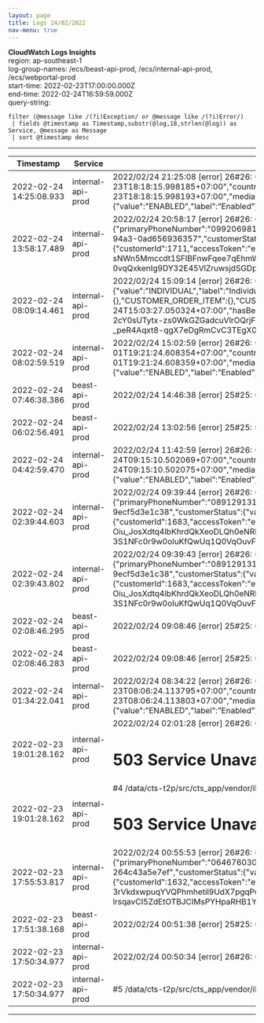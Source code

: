 ```yaml
---
layout: page
title: Logs 24/02/2022
nav-menu: true
---
```


**CloudWatch Logs Insights**  
region: ap-southeast-1  
log-group-names: /ecs/beast-api-prod, /ecs/internal-api-prod, /ecs/webportal-prod  
start-time: 2022-02-23T17:00:00.000Z  
end-time: 2022-02-24T16:59:59.000Z  
query-string:
```
filter (@message like /(?i)Exception/ or @message like /(?i)Error/)
 | fields @timestamp as Timestamp,substr(@log,18,strlen(@log)) as Service, @message as Message
 | sort @timestamp desc
```
---------------------------------------------------------------------------------------------------------------------------------------------------------------------------------------------------------------------------------------------------------------------------------------------------------------------------------------------------------------------------------------------------------------------------------------------------------------------------------------------------------------------------------------------------------------------------------------------------------------------------------------------------------------------------------------------------------------------------------------------------------------------------------------------------------------------------------------------------------------------------------------------------------------------------------------------------------------------------------------------------------------------------------------------------------------------------------------------------------------------------------------------------------------------------------------------------------------------------------------------------------------------------------------------------------------------------------------------------------------------------------------------------------------------------------------------------------------------------------------------------------------------------------------------------------------------------------------------------------------------------------------------------------------------------------------------------------------------------------------------------------------------------------------------------------------------------------------------------------------------------------------------------------------------------------------------------------------------------------------------------------------------------------------------------------------------------------------------------------------------------------------------------------------------------------
|        Timestamp        |      Service      |                                                                                                                                                                                                                                                                                                                                                                                                                                                                                                                                                                                                                                                                                                                                                                                                                                                                                                                                                                                                                                                             Message                                                                                                                                                                                                                                                                                                                                                                                                                                                                                                                                                                                                                                                                                                                                                                                                                                                                                                                                                                                                                                                             |
|-------------------------|-------------------|---------------------------------------------------------------------------------------------------------------------------------------------------------------------------------------------------------------------------------------------------------------------------------------------------------------------------------------------------------------------------------------------------------------------------------------------------------------------------------------------------------------------------------------------------------------------------------------------------------------------------------------------------------------------------------------------------------------------------------------------------------------------------------------------------------------------------------------------------------------------------------------------------------------------------------------------------------------------------------------------------------------------------------------------------------------------------------------------------------------------------------------------------------------------------------------------------------------------------------------------------------------------------------------------------------------------------------------------------------------------------------------------------------------------------------------------------------------------------------------------------------------------------------------------------------------------------------------------------------------------------------------------------------------------------------------------------------------------------------------------------------------------------------------------------------------------------------------------------------------------------------------------------------------------------------------------------------------------------------------------------------------------------------------------------------------------------------------------------------------------------------|
| 2022-02-24 14:25:08.933 | internal-api-prod | 2022/02/24 21:25:08 [error] 26#26: *414581 FastCGI sent in stderr: "PHP message: {"fareMedia":{"mediaTypeId":{"value":3,"label":"EMV Bank card"},"mediaSerialNumber":"D8AE8381F1529AE1E0531D588D0AE9122602281","mediaStatus":{"value":"ENABLED","label":"Enabled"},"issueDate":"2022-02-23T18:18:15.998185+07:00","countryCode":764,"electricalFormat":0,"testMedia":false,"notifyExpiration":false,"applicationIdentifier":"A0000000031010","paymentSchemeIdentificationMnemonic":"Visa Credit"},"mediaId":"8c97013e-69c3-4593-a5a4-0844f1ea8d43","attached":false,"replaced":false,"inAcceptList":false,"creationDate":"2022-02-23T18:18:15.998193+07:00","mediaOrigin":"BO_ACCOUNT_BASE_MEDIA","adjustmentHistory":{"remainingAdjustments":5,"history":[]},"transitAccount":{"transitAccountId":"bcbcd501-7f94-4c7a-8b1a-c4a813b81c0c","transitApplication":{"applicationTSN":0,"networkId":0,"accountStatus":{"value":"ENABLED","label":"Enabled"},"complete":true,"applicationId":0,"versionNumber":0,"blockingSequenceNumber":0,"lastBlockingSequenceNumber":0,"denyReasons":[]},"transitContracts":[],"supplement" while reading response header from upstream, client: 172.99.40.100, server: cts-app.internal.host, request: "POST /v1/non-member/card HTTP/1.1", upstream: "fastcgi://unix:/var/run/php-fpmcgi.sock:", host: "cts-app.internal.host"                                                                                                                                                                                                                                                                                                                                                                                                                                                                                                                                                                                                                                                                                                                                                                  |
| 2022-02-24 13:58:17.489 | internal-api-prod | 2022/02/24 20:58:17 [error] 26#26: *414155 FastCGI sent in stderr: "PHP message: 20220224205751b3f0b796d08ebfcb4aea60fbf331d6462224255dPHP message: {"httpCode":200,"content":{"customerNumber":"1738","customerIdentity":{"@type":"INDIVIDUAL","customerType":{"value":"INDIVIDUAL","label":"Individual"},"firstName":"Natthaphoomin","lastName":"Wintasombut","title":{"value":"MR","label":"Mr."}},"customerPhone":{"primaryPhoneNumber":"0992069818"},"customerEmails":{"primaryEmail":"natthaphoomin_win@hotmail.com","secondaryEmails":["natthaphoomin_win@hotmail.com"]},"notificationChannelsConfiguration":{"CARD_DENY":{},"CUSTOMER_ORDER_ITEM":{},"CUSTOMER_CLAIM":{},"CUSTOMER_ORDER":{},"SETTLEMENT":{},"BAD_DEBT":{},"FRAUDULENT_INSPECTION":{},"MISSING_TRAVEL_EVENT":{}},"customerId":"dbd547b7-9712-468b-94a3-0ad656936357","customerStatus":{"value":"ENABLED","label":"Enabled"},"creationDate":"2022-02-24T20:52:21.872684+07:00","lastModificationDate":"2022-02-24T20:52:21.872684+07:00","hasBeneficiaries":false,"parents":[],"children":[],"_links":{"clm:customer.claims.get":{"href":"https:\/\/services.mangmoomemv.com\/clm\/customers\/dbd547b7-9712-468b-94a...PHP message: {"customerId":1711,"accessToken":"eyJ6aXAiOiJERUYiLCJlbmMiOiJBMTI4Q0JDLUhTMjU2IiwiYWxnIjoiZGlyIn0..RYBSShEoR34ZV66DmYnOXQ.BInjpiuXfSiUq6V2RDQNkX2fzzvytSP5kwWwVJ_rGf7Rn7DAE2hkQ2h8JEBKnGmULKeLMSDFtoYY8XoF6aGPudIReZosQKKr4LD2GMq1T2kIrb_wb0sUEUU51HagrExizpYuv4g5J7LBNiz29eNsNjZ0TJ_j1P2M353135BgScByqfPggLiHEQ7hPJA7jEC5gQNR_8nGmRuSpSseAezFUpWxnEIdt6JoCovd7IInL8Q7U9f-sNWn5Mmccdt1SFlBFnwFqee7qEhmWRQeis-C34YZRoe0L5RF5EHsmeJD0bRg-a1V8yGuRCBtm3oHKfpAe6PLH80qK6suDbPgUexcHO5ET4Q6j1ZMzu72Urko0_WmD-VmQ5KmpQSf6ro8Nty4Je1zlm1ewOq7kL3azr3KEeuxEBdQEn8dSs0dPlumU7etlFgtwiw3F5AUFrDFC9FuLFb0vw_rSZCYsr1utTWvmdIoHR_PDb7_t2Z_NZ0zWvV9R855HnwyqRlRf-CBUgKoXVMp34i8OW_JE_SwvvNsSRFRJQYn4g5-0vqQxkenIg9DY32E45VlZruwsjdSGDprihJN4KXoY-muaRqrq-1Kzeo156tuDFp7lhEknbTiteNKIOrG22zu1gdblCudsmLSDMiG3UyE1PP1MSGh7nlICgcKd-qNTo0186laTs2LJo73x-hJoFONd6D9fwB7uJU52CU1FWT695Xsy8xXhsrPWjMK5x95Ua5Y3bGg5xyot9q956jyvKZdenK2qr |
| 2022-02-24 08:09:14.461 | internal-api-prod | 2022/02/24 15:09:14 [error] 26#26: *409175 FastCGI sent in stderr: "PHP message: 202202241503286befb9af751e34c23307b28b8cc0e1b02f5f0818PHP message: {"httpCode":200,"content":{"customerNumber":"1727","customerIdentity":{"@type":"INDIVIDUAL","customerType":{"value":"INDIVIDUAL","label":"Individual"},"firstName":"\u0e1e\u0e0a\u0e34\u0e23\u0e32","lastName":"\u0e2a\u0e31\u0e19\u0e15\u0e34\u0e1b\u0e32\u0e15\u0e35","title":{"value":"MR","label":"Mr."}},"customerPhone":{"primaryPhoneNumber":"0945959391"},"customerEmails":{"primaryEmail":"pachira.santipatee@gmail.com","secondaryEmails":["pachira.santipatee@gmail.com"]},"notificationChannelsConfiguration":{"CARD_DENY":{},"CUSTOMER_ORDER_ITEM":{},"CUSTOMER_CLAIM":{},"CUSTOMER_ORDER":{},"SETTLEMENT":{},"BAD_DEBT":{},"FRAUDULENT_INSPECTION":{},"MISSING_TRAVEL_EVENT":{}},"customerId":"670ac485-6b89-44b8-9d86-a77c2834e45b","customerStatus":{"value":"ENABLED","label":"Enabled"},"creationDate":"2022-02-24T15:03:27.050324+07:00","lastModificationDate":"2022-02-24T15:03:27.050324+07:00","hasBeneficiaries":false,"parents":[],"children":[],"_links":{"clm:customer.claims.get":{"href":"https:\/\/servic...PHP message: {"customerId":1700,"accessToken":"eyJ6aXAiOiJERUYiLCJlbmMiOiJBMTI4Q0JDLUhTMjU2IiwiYWxnIjoiZGlyIn0..sb1o0m-WXK_lcsLn7o_QHQ.mIIgl0kVur4zY_Mc20g7gAEycCOmpfrcPwwn5u18tbW8LjZzuz6Mw5AkThXhz35uaOKQgnGCmJP6T_qUaWPA4oLL82Mof0KjkCghPrGsyPq-2cY0sUTytx-zs0WkGZGadcuVlrOQrjF-Mw4XdXLY7imjL-HXLOc_0cRmRX18tptFP5AowcPxSXrlwg3wXFf0tTNy7iHLZw0lJW2LPn36P8qGto9P-59sHTv0M9sFuR6hHEuW0Ie9r4q7xT3G-GJ9q3ivfUadOaIWI-S4SpT-ilGM9vxBZaHD-cPCJ1LrTSdjixMv7JFBUJ6ecT4Rw1ogkUw361ahldMmWXkQrJ-Lpuy3LZsttdX2y8u0s679v7URAUZkIDfuhHHe4DupzIFHSZux2atSAM6HUPXtuGZL3y2m7SZDTTzrxZiJIPTMhCPkmpFo9LS7lf0THs67AmV0gRE-_peR4Aqxt8-qgX7eDgRmCvC3TEgX06OwgFmG7S9t3-BbjdCBJBjmipdTq-8ag4kxdf_KyOctSrG8u1wbwkov37TrR8MF91YAFbNRk-U0zjyn1-GS5TkcpTpF4tH3Lm8iWphdQsVudIYKmgKHfa60_cQlVa-xQFwSKbh3gzi8muCLFHUElflB9jTAdPHG5ymAS3WLJlS7HsETcfgBl0RgQN0FsONjpiWf7f-1B4miUzX3YeJEbpSa9tzUVSw5P2fBZL35T9ZuB9j9o5bJ2wqwgHbH1AhNvNdL4Do-u-cXprzkTGj8af9ohw |
| 2022-02-24 08:02:59.519 | internal-api-prod | 2022/02/24 15:02:59 [error] 26#26: *409067 FastCGI sent in stderr: "PHP message: {"fareMedia":{"mediaTypeId":{"value":3,"label":"EMV Bank card"},"mediaSerialNumber":"D6F4D3FCAB8693D5E0531D588D0AEDA02410312","mediaStatus":{"value":"ENABLED","label":"Enabled"},"issueDate":"2022-02-01T19:21:24.608354+07:00","countryCode":764,"electricalFormat":0,"testMedia":false,"notifyExpiration":false,"applicationIdentifier":"A0000000041010","paymentSchemeIdentificationMnemonic":"Mastercard"},"mediaId":"959d08c9-3f2c-4c08-b071-9a25847bfe94","attached":false,"replaced":false,"inAcceptList":false,"creationDate":"2022-02-01T19:21:24.608359+07:00","mediaOrigin":"BO_ACCOUNT_BASE_MEDIA","adjustmentHistory":{"remainingAdjustments":5,"history":[]},"transitAccount":{"transitAccountId":"15b7f114-4493-4279-a4b5-7443ec892bc5","transitApplication":{"applicationTSN":0,"networkId":0,"accountStatus":{"value":"ENABLED","label":"Enabled"},"complete":true,"applicationId":0,"versionNumber":0,"blockingSequenceNumber":0,"lastBlockingSequenceNumber":0,"denyReasons":[]},"transitContracts":[],"supplementC" while reading response header from upstream, client: 172.99.40.100, server: cts-app.internal.host, request: "POST /v1/non-member/card HTTP/1.1", upstream: "fastcgi://unix:/var/run/php-fpmcgi.sock:", host: "cts-app.internal.host"                                                                                                                                                                                                                                                                                                                                                                                                                                                                                                                                                                                                                                                                                                                                                                  |
| 2022-02-24 07:46:38.386 | beast-api-prod    | 2022/02/24 14:46:38 [error] 25#25: *405517 FastCGI sent in stderr: "PHP message: Symfony\Component\HttpKernel\Exception\NotFoundHttpException in /data/cts-t2p/src/cts_api/vendor/laravel/lumen-framework/src/Concerns/RoutesRequests.php:233                                                                                                                                                                                                                                                                                                                                                                                                                                                                                                                                                                                                                                                                                                                                                                                                                                                                                                                                                                                                                                                                                                                                                                                                                                                                                                                                                                                                                                                                                                                                                                                                                                                                                                                                                                                                                                                                                   |
| 2022-02-24 06:02:56.491 | beast-api-prod    | 2022/02/24 13:02:56 [error] 25#25: *404088 FastCGI sent in stderr: "PHP message: Symfony\Component\HttpKernel\Exception\NotFoundHttpException in /data/cts-t2p/src/cts_api/vendor/laravel/lumen-framework/src/Concerns/RoutesRequests.php:233                                                                                                                                                                                                                                                                                                                                                                                                                                                                                                                                                                                                                                                                                                                                                                                                                                                                                                                                                                                                                                                                                                                                                                                                                                                                                                                                                                                                                                                                                                                                                                                                                                                                                                                                                                                                                                                                                   |
| 2022-02-24 04:42:59.470 | internal-api-prod | 2022/02/24 11:42:59 [error] 26#26: *406177 FastCGI sent in stderr: "PHP message: {"fareMedia":{"mediaTypeId":{"value":3,"label":"EMV Bank card"},"mediaSerialNumber":"D8BB024BB2E33DEDE0531D588D0AC9852210311","mediaStatus":{"value":"ENABLED","label":"Enabled"},"issueDate":"2022-02-24T09:15:10.502069+07:00","countryCode":764,"electricalFormat":0,"testMedia":false,"notifyExpiration":false,"applicationIdentifier":"A0000000031010","paymentSchemeIdentificationMnemonic":"VISA PREPAID SCB"},"mediaId":"81d65dde-3b79-4b74-a79e-5d490ef2f229","attached":false,"replaced":false,"inAcceptList":false,"creationDate":"2022-02-24T09:15:10.502075+07:00","mediaOrigin":"BO_ACCOUNT_BASE_MEDIA","adjustmentHistory":{"remainingAdjustments":5,"history":[]},"transitAccount":{"transitAccountId":"8b6d0257-97a7-4ab4-b109-e7f7afa492c1","transitApplication":{"applicationTSN":0,"networkId":0,"accountStatus":{"value":"ENABLED","label":"Enabled"},"complete":true,"applicationId":0,"versionNumber":0,"blockingSequenceNumber":0,"lastBlockingSequenceNumber":0,"denyReasons":[]},"transitContracts":[],"suppl" while reading response header from upstream, client: 172.99.40.100, server: cts-app.internal.host, request: "POST /v1/non-member/card HTTP/1.1", upstream: "fastcgi://unix:/var/run/php-fpmcgi.sock:", host: "cts-app.internal.host"                                                                                                                                                                                                                                                                                                                                                                                                                                                                                                                                                                                                                                                                                                                                                                  |
| 2022-02-24 02:39:44.603 | internal-api-prod | 2022/02/24 09:39:44 [error] 26#26: *404321 FastCGI sent in stderr: "PHP message: 202202240935541497b10b169c8106fb71f9330fe413f4cedd9d93PHP message: {"httpCode":200,"content":{"customerNumber":"1710","customerIdentity":{"@type":"INDIVIDUAL","customerType":{"value":"INDIVIDUAL","label":"Individual"},"firstName":"Nantawan","lastName":"Liewsomboon","title":{"value":"MR","label":"Mr."}},"customerPhone":{"primaryPhoneNumber":"0891291313"},"customerEmails":{"primaryEmail":"nantawan.noi2507@gmail.com","secondaryEmails":["nantawan.noi2507@gmail.com"]},"notificationChannelsConfiguration":{"CARD_DENY":{},"CUSTOMER_ORDER_ITEM":{},"CUSTOMER_CLAIM":{},"CUSTOMER_ORDER":{},"SETTLEMENT":{},"BAD_DEBT":{},"FRAUDULENT_INSPECTION":{},"MISSING_TRAVEL_EVENT":{}},"customerId":"e1354407-c00a-425a-a3fc-9ecf5d3e1c38","customerStatus":{"value":"ENABLED","label":"Enabled"},"creationDate":"2022-02-24T09:35:53.177928+07:00","lastModificationDate":"2022-02-24T09:39:43.573429+07:00","hasBeneficiaries":false,"parents":[],"children":[],"_links":{"clm:customer.claims.get":{"href":"https:\/\/services.mangmoomemv.com\/clm\/customers\/e1354407-c00a-425a-a3fc-9ecf5d3e1...PHP message: {"customerId":1683,"accessToken":"eyJ6aXAiOiJERUYiLCJlbmMiOiJBMTI4Q0JDLUhTMjU2IiwiYWxnIjoiZGlyIn0..JIZ2RVkCOlI1ilgkvkZCww.44agZNyUtoU6x4xgb-QNEIJE5t0TjON109Npmk-6k6N7y7CeVN9XitS7kX2mOSKcoHiN1ItFoC0Wnui-qbNhMCh6bjzGbZC4-JMzZ-VoKyVk1IuJ6PjZQxF9jR9kbc-s3fDZssoPcACZoUrvUdXoRNrTjMxymHZAegt6HwJXsSPY4zZJsxlsOn5COhsRLQFM9dPkRiY13BWdWnVkL6TmsOp0bKYs-Oiu_JosXdtq4lbKhrdQkXeoDLQh0eNRlZ2cLb3IzosHi_yePwd_ehSpQVmDuALj2hoBBDl05N78svSPNH63btp-4UVR1jc26ETjm0VDpDPOJkumwMbPONBF35UQHeMuNQKPdAEcS9mAG6Yn07rVqJQDNn9WhkP4onLapnIzGTtWkKnVOB_IVj9gf4vTL-knGK-kVRZ6HpNhZVWaEEf82o28Nv9bR5tgfFVszoDkq3pGonLK_wa2_niE_n9VkbsOSrvSQ3woh33ON2-dTx1zEIVXCMxfnlwZjqmDpaHzluEmxPjA-IwUDcfELkpIScBliHiI_cU9Nwn-3S1NFc0r9w0oIuKfQwUq1Q0VqOuvFmY3FDsZ7bUSb9Iy0k9ggul39TMYk-YpwdNuX1fSuROIU9ipaFqHsecw_uUOc86ZKu6gfJmCGzWySzFIYRG0Cupw1Ytc8dA8-14dvZkMiPPM2vM7LlJJvqfPTQs5Mg_tLExITe_dYvxTu0z3fExs5wCkjqfKtOLMUZr-Q4G_KIHuh5TykLrsZn |
| 2022-02-24 02:39:43.802 | internal-api-prod | 2022/02/24 09:39:43 [error] 26#26: *404319 FastCGI sent in stderr: "PHP message: 202202240935541497b10b169c8106fb71f9330fe413f4cedd9d93PHP message: {"httpCode":200,"content":{"customerNumber":"1710","customerIdentity":{"@type":"INDIVIDUAL","customerType":{"value":"INDIVIDUAL","label":"Individual"},"firstName":"Nantawan","lastName":"Liewsomboon","title":{"value":"MR","label":"Mr."}},"customerPhone":{"primaryPhoneNumber":"0891291313"},"customerEmails":{"primaryEmail":"nantawan.noi2507@gmail.com","secondaryEmails":["nantawan.noi2507@gmail.com"]},"notificationChannelsConfiguration":{"CARD_DENY":{},"CUSTOMER_ORDER_ITEM":{},"CUSTOMER_CLAIM":{},"CUSTOMER_ORDER":{},"SETTLEMENT":{},"BAD_DEBT":{},"FRAUDULENT_INSPECTION":{},"MISSING_TRAVEL_EVENT":{}},"customerId":"e1354407-c00a-425a-a3fc-9ecf5d3e1c38","customerStatus":{"value":"ENABLED","label":"Enabled"},"creationDate":"2022-02-24T09:35:53.177928+07:00","lastModificationDate":"2022-02-24T09:35:53.177928+07:00","hasBeneficiaries":false,"parents":[],"children":[],"_links":{"clm:customer.claims.get":{"href":"https:\/\/services.mangmoomemv.com\/clm\/customers\/e1354407-c00a-425a-a3fc-9ecf5d3e1...PHP message: {"customerId":1683,"accessToken":"eyJ6aXAiOiJERUYiLCJlbmMiOiJBMTI4Q0JDLUhTMjU2IiwiYWxnIjoiZGlyIn0..JIZ2RVkCOlI1ilgkvkZCww.44agZNyUtoU6x4xgb-QNEIJE5t0TjON109Npmk-6k6N7y7CeVN9XitS7kX2mOSKcoHiN1ItFoC0Wnui-qbNhMCh6bjzGbZC4-JMzZ-VoKyVk1IuJ6PjZQxF9jR9kbc-s3fDZssoPcACZoUrvUdXoRNrTjMxymHZAegt6HwJXsSPY4zZJsxlsOn5COhsRLQFM9dPkRiY13BWdWnVkL6TmsOp0bKYs-Oiu_JosXdtq4lbKhrdQkXeoDLQh0eNRlZ2cLb3IzosHi_yePwd_ehSpQVmDuALj2hoBBDl05N78svSPNH63btp-4UVR1jc26ETjm0VDpDPOJkumwMbPONBF35UQHeMuNQKPdAEcS9mAG6Yn07rVqJQDNn9WhkP4onLapnIzGTtWkKnVOB_IVj9gf4vTL-knGK-kVRZ6HpNhZVWaEEf82o28Nv9bR5tgfFVszoDkq3pGonLK_wa2_niE_n9VkbsOSrvSQ3woh33ON2-dTx1zEIVXCMxfnlwZjqmDpaHzluEmxPjA-IwUDcfELkpIScBliHiI_cU9Nwn-3S1NFc0r9w0oIuKfQwUq1Q0VqOuvFmY3FDsZ7bUSb9Iy0k9ggul39TMYk-YpwdNuX1fSuROIU9ipaFqHsecw_uUOc86ZKu6gfJmCGzWySzFIYRG0Cupw1Ytc8dA8-14dvZkMiPPM2vM7LlJJvqfPTQs5Mg_tLExITe_dYvxTu0z3fExs5wCkjqfKtOLMUZr-Q4G_KIHuh5TykLrsZn |
| 2022-02-24 02:08:46.295 | beast-api-prod    | 2022/02/24 09:08:46 [error] 25#25: *400557 FastCGI sent in stderr: "PHP message: Symfony\Component\HttpKernel\Exception\NotFoundHttpException in /data/cts-t2p/src/cts_api/vendor/laravel/lumen-framework/src/Concerns/RoutesRequests.php:233                                                                                                                                                                                                                                                                                                                                                                                                                                                                                                                                                                                                                                                                                                                                                                                                                                                                                                                                                                                                                                                                                                                                                                                                                                                                                                                                                                                                                                                                                                                                                                                                                                                                                                                                                                                                                                                                                   |
| 2022-02-24 02:08:46.283 | beast-api-prod    | 2022/02/24 09:08:46 [error] 25#25: *400555 FastCGI sent in stderr: "PHP message: Symfony\Component\HttpKernel\Exception\NotFoundHttpException in /data/cts-t2p/src/cts_api/vendor/laravel/lumen-framework/src/Concerns/RoutesRequests.php:233                                                                                                                                                                                                                                                                                                                                                                                                                                                                                                                                                                                                                                                                                                                                                                                                                                                                                                                                                                                                                                                                                                                                                                                                                                                                                                                                                                                                                                                                                                                                                                                                                                                                                                                                                                                                                                                                                   |
| 2022-02-24 01:34:22.041 | internal-api-prod | 2022/02/24 08:34:22 [error] 26#26: *403223 FastCGI sent in stderr: "PHP message: {"fareMedia":{"mediaTypeId":{"value":3,"label":"EMV Bank card"},"mediaSerialNumber":"D8A5FBDE2F933A82E0531D588D0ADAA92601312","mediaStatus":{"value":"ENABLED","label":"Enabled"},"issueDate":"2022-02-23T08:06:24.113795+07:00","countryCode":764,"electricalFormat":0,"testMedia":false,"notifyExpiration":false,"applicationIdentifier":"A0000000031010","paymentSchemeIdentificationMnemonic":"Visa Credit"},"mediaId":"e3638221-3b29-4eb7-a4ea-23c82636de96","attached":false,"replaced":false,"inAcceptList":false,"creationDate":"2022-02-23T08:06:24.113803+07:00","mediaOrigin":"BO_ACCOUNT_BASE_MEDIA","adjustmentHistory":{"remainingAdjustments":5,"history":[]},"transitAccount":{"transitAccountId":"40fa9a0f-2fbb-459b-8fcb-2bfdd096ee6f","transitApplication":{"applicationTSN":0,"networkId":0,"accountStatus":{"value":"ENABLED","label":"Enabled"},"complete":true,"applicationId":0,"versionNumber":0,"blockingSequenceNumber":0,"lastBlockingSequenceNumber":0,"denyReasons":[]},"transitContracts":[],"supplement" while reading response header from upstream, client: 172.99.40.100, server: cts-app.internal.host, request: "POST /v1/non-member/card HTTP/1.1", upstream: "fastcgi://unix:/var/run/php-fpmcgi.sock:", host: "cts-app.internal.host"                                                                                                                                                                                                                                                                                                                                                                                                                                                                                                                                                                                                                                                                                                                                                                  |
| 2022-02-23 19:01:28.162 | internal-api-prod | 2022/02/24 02:01:28 [error] 26#26: *398213 FastCGI sent in stderr: "PHP message: Exception: {"httpCode":503,"content":null,"error":"Server error: `GET https:\/\/services.mangmoomemv.com\/cmm\/customers\/523a8c40-55ea-452d-b59b-7385b70b3992` resulted in a `503 Service Unavailable` response:\n<html><body><h1>503 Service Unavailable<\/h1>\nNo server is available to handle this request.\n<\/body><\/html>\n\n"} in /data/cts-t2p/src/cts_app/app/Http/Controllers/V1/Auth/Login.php:86                                                                                                                                                                                                                                                                                                                                                                                                                                                                                                                                                                                                                                                                                                                                                                                                                                                                                                                                                                                                                                                                                                                                                                                                                                                                                                                                                                                                                                                                                                                                                                                                                                |
| 2022-02-23 19:01:28.162 | internal-api-prod | #4 /data/cts-t2p/src/cts_app/vendor/illum...PHP message: Exception: {"httpCode":503,"content":null,"error":"Server error: `GET https:\/\/services.mangmoomemv.com\/cmm\/customers\/523a8c40-55ea-452d-b59b-7385b70b3992` resulted in a `503 Service Unavailable` response:\n<html><body><h1>503 Service Unavailable<\/h1>\nNo server is available to handle this request.\n<\/body><\/html>\n\n"} in /data/cts-t2p/src/cts_app/app/Http/Controllers/V1/Auth/Login.php:86                                                                                                                                                                                                                                                                                                                                                                                                                                                                                                                                                                                                                                                                                                                                                                                                                                                                                                                                                                                                                                                                                                                                                                                                                                                                                                                                                                                                                                                                                                                                                                                                                                                        |
| 2022-02-23 17:55:53.817 | internal-api-prod | 2022/02/24 00:55:53 [error] 26#26: *397413 FastCGI sent in stderr: "PHP message: 20220224005206d752f17f22b0f05520b156afbd0b9a335f90d400PHP message: {"httpCode":200,"content":{"customerNumber":"1659","customerIdentity":{"@type":"INDIVIDUAL","customerType":{"value":"INDIVIDUAL","label":"Individual"},"firstName":"Renaud","lastName":"MADELINE","title":{"value":"MR","label":"Mr."}},"customerPhone":{"primaryPhoneNumber":"0646760303"},"customerEmails":{"primaryEmail":"cplcare@msn.com","secondaryEmails":["cplcare@msn.com"]},"notificationChannelsConfiguration":{"CARD_DENY":{},"CUSTOMER_ORDER_ITEM":{},"CUSTOMER_CLAIM":{},"CUSTOMER_ORDER":{},"SETTLEMENT":{},"BAD_DEBT":{},"FRAUDULENT_INSPECTION":{},"MISSING_TRAVEL_EVENT":{}},"customerId":"2005f01c-2934-403d-8dec-264c43a5e7ef","customerStatus":{"value":"ENABLED","label":"Enabled"},"creationDate":"2022-02-22T23:28:47.761155+07:00","lastModificationDate":"2022-02-22T23:28:47.761155+07:00","hasBeneficiaries":false,"parents":[],"children":[],"_links":{"clm:customer.claims.get":{"href":"https:\/\/services.mangmoomemv.com\/clm\/customers\/2005f01c-2934-403d-8dec-264c43a5e7ef\/claims{?page,size,sort...PHP message: {"customerId":1632,"accessToken":"eyJ6aXAiOiJERUYiLCJlbmMiOiJBMTI4Q0JDLUhTMjU2IiwiYWxnIjoiZGlyIn0..7JrgvUOMElTeD2w1xf5qjw.2MRITLhKBzWK4Yk0jb6xwnpwvKh5l0Zb6tUO4cg7nVTYJUg3fr3uKGsp0BUiovE9VY77ALGWfYRQsOBxT9DeRHgtQiEV91_FiyyeovoJl2tLgsCAlH8XCcyfsblBWiMuyfU7rquBvY-S6narw12l_qrnOzu2jwVaumWE7hOnK9I6TAmcYECBuFHHiLx0rm1TwXSyP7vHj5ZhkudTAf1TV8m4sTbJ1m1DlcCuUaA9QBY-3rVkdxwpuqYVQPhmhetil9UdX7pgqPuvdwsacch4fRWnLZ-QwcsJoT7p-abR__KQFk28FwAagjtXa-Q566PuelQ0F2CI21x6JHhptwnDtnZG03ZQaMmj7qW_seTnPyxOw8jAGFfKymGALOalWE7kBWHJrhqlaooBOHiLyL4j3JDaPDzm-0JwWgI7xJcVGHnbByQcCeu8kMajIovHnDjEzSZu5FSfdrGSHQE4LqLthZX0PCtYGutK-n-lrsqavCI5ZdEtOTBJCIMsPYHpaRHB1YlQSobLpmxnqOblw7EAHDVVZkyi_Lii0pQEFMRpIfAnEQbTtYLNQ0aehCwye8Z68EZHSKvYkjqrP6t2e7imrGiPu-1BL9QUfb7SMkEh01CZ7F7Vgh2nMTHptAWDNrUttclT4eLjb_98jF1ukmIIcdxmMMHSMmcmFATIU7-VE28NOcWrnesOJGjvU5_HFwVkKKUxqXpZsJ0JI3twLjaOIwyKGtqegpkNRD_MicjyD2Y5IM2ROqz31R5ceY |
| 2022-02-23 17:51:38.168 | beast-api-prod    | 2022/02/24 00:51:38 [error] 25#25: *394149 FastCGI sent in stderr: "PHP message: Exception: (500) cURL error 28: Operation timed out after 30002 milliseconds with 0 bytes received (see https://curl.haxx.se/libcurl/c/libcurl-errors.html) for https://cts-app.internal.host/v1/login in /data/cts-t2p/src/cts_api/app/Services/Response/Response.php:41                                                                                                                                                                                                                                                                                                                                                                                                                                                                                                                                                                                                                                                                                                                                                                                                                                                                                                                                                                                                                                                                                                                                                                                                                                                                                                                                                                                                                                                                                                                                                                                                                                                                                                                                                                      |
| 2022-02-23 17:50:34.977 | internal-api-prod | 2022/02/24 00:50:34 [error] 26#26: *397327 FastCGI sent in stderr: "PHP message: Exception: call crm {"httpCode":500,"content":{"code":"-9001000","httpStatus":500,"message":"Sorry!, An internal server error occurred.","serverTime":"2022-02-24 00:50:34","reference":"AfRMOJ8icSYlSg1XWKaaYrcJ5DFNhHNk"}} in /data/cts-t2p/src/cts_app/app/Http/Libraries/CRM.php:246                                                                                                                                                                                                                                                                                                                                                                                                                                                                                                                                                                                                                                                                                                                                                                                                                                                                                                                                                                                                                                                                                                                                                                                                                                                                                                                                                                                                                                                                                                                                                                                                                                                                                                                                                       |
| 2022-02-23 17:50:34.977 | internal-api-prod | #5 /data/cts-t2p/src/cts_app/vendor/illuminate/container/BoundMethod.php(93): Illuminate\Container\Util::unw...PHP message: Exception: call crm {"httpCode":500,"content":{"code":"-9001000","httpStatus":500,"message":"Sorry!, An internal server error occurred.","serverTime":"2022-02-24 00:50:34","reference":"AfRMOJ8icSYlSg1XWKaaYrcJ5DFNhHNk"}} in /data/cts-t2p/src/cts_app/app/Http/Libraries/CRM.php:246                                                                                                                                                                                                                                                                                                                                                                                                                                                                                                                                                                                                                                                                                                                                                                                                                                                                                                                                                                                                                                                                                                                                                                                                                                                                                                                                                                                                                                                                                                                                                                                                                                                                                                            |
---------------------------------------------------------------------------------------------------------------------------------------------------------------------------------------------------------------------------------------------------------------------------------------------------------------------------------------------------------------------------------------------------------------------------------------------------------------------------------------------------------------------------------------------------------------------------------------------------------------------------------------------------------------------------------------------------------------------------------------------------------------------------------------------------------------------------------------------------------------------------------------------------------------------------------------------------------------------------------------------------------------------------------------------------------------------------------------------------------------------------------------------------------------------------------------------------------------------------------------------------------------------------------------------------------------------------------------------------------------------------------------------------------------------------------------------------------------------------------------------------------------------------------------------------------------------------------------------------------------------------------------------------------------------------------------------------------------------------------------------------------------------------------------------------------------------------------------------------------------------------------------------------------------------------------------------------------------------------------------------------------------------------------------------------------------------------------------------------------------------------------------------------------------------------------